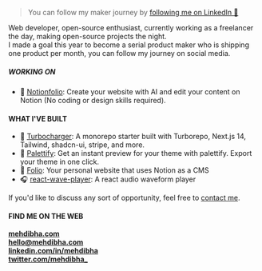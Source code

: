 > You can follow my maker journey by [following me on LinkedIn 💌](https://www.linkedin.com/in/mehdibha)

Web developer, open-source enthusiast, currently working as a freelancer the day, making open-source projects the night. 
<br/>
I made a goal this year to become a serial product maker who is shipping one product per month, you can follow my journey on social media.

##### WORKING ON
- 📖 [Notionfolio](https://notionfol.io): Create your website with AI and edit your content on Notion (No coding or design skills required).

#### WHAT I'VE BUILT
- 🚀 [Turbocharger](https://github.com/mehdibha/turbocharger): A monorepo starter built with Turborepo, Next.js 14, Tailwind, shadcn-ui, stripe, and more.
- 🎨 [Palettify](https://github.com/mehdibha/palettify): Get an instant preview for your theme with palettify. Export your theme in one click.
- 📑 [Folio](https://github.com/mehdibha/notion-portfolio-blog): Your personal website that uses Notion as a CMS
- 🎧 [react-wave-player](https://github.com/mehdibha/react-wave-player): A react audio waveform player
  
If you'd like to discuss any sort of opportunity, feel free to [contact me](mailto:hello@mehdibha.com).

#### FIND ME ON THE WEB
**<a href="https://www.mehdibha.com">mehdibha.com</a>**<br/>
**hello@mehdibha.com**<br/>
**<a href="https://www.linkedin.com/in/mehdibha/">linkedin.com/in/mehdibha</a>**<br/>
**<a href="https://twitter.com/mehdibha_">twitter.com/mehdibha_</a>**
